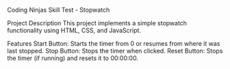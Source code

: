Coding Ninjas Skill Test - Stopwatch

Project Description
This project implements a simple stopwatch functionality using HTML, CSS, and JavaScript.

Features
Start Button: Starts the timer from 0 or resumes from where it was last stopped.
Stop Button: Stops the timer when clicked.
Reset Button: Stops the timer (if running) and resets it to 00:00:00.
